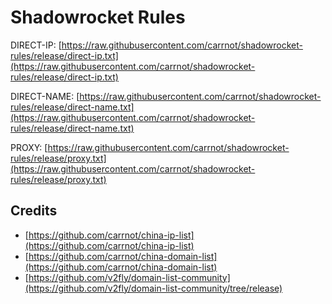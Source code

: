 # Shadowrocket Rules

DIRECT-IP: [https://raw.githubusercontent.com/carrnot/shadowrocket-rules/release/direct-ip.txt](https://raw.githubusercontent.com/carrnot/shadowrocket-rules/release/direct-ip.txt)

DIRECT-NAME: [https://raw.githubusercontent.com/carrnot/shadowrocket-rules/release/direct-name.txt](https://raw.githubusercontent.com/carrnot/shadowrocket-rules/release/direct-name.txt)

PROXY: [https://raw.githubusercontent.com/carrnot/shadowrocket-rules/release/proxy.txt](https://raw.githubusercontent.com/carrnot/shadowrocket-rules/release/proxy.txt)

## Credits

* [https://github.com/carrnot/china-ip-list](https://github.com/carrnot/china-ip-list)
* [https://github.com/carrnot/china-domain-list](https://github.com/carrnot/china-domain-list)
* [https://github.com/v2fly/domain-list-community](https://github.com/v2fly/domain-list-community/tree/release)
